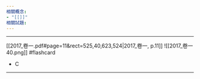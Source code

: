 ```yaml
---
相關概念: 
- "[[]]"
相關試題:
---
```


---
[[2017_卷一.pdf#page=11&rect=525,40,623,524|2017_卷一, p.11]] ![[2017_卷一 40.png]] #flashcard 
* C
---
<!--ID: 1730855931001-->
